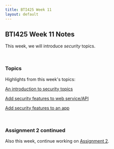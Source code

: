 ```yaml
---
title: BTI425 Week 11
layout: default
---
```


## BTI425 Week 11 Notes

This week, we will introduce *security* topics.  

<br>

### Topics

Highlights from this week's topics: 

[An introduction to security topics](security-intro)

[Add security features to web service/API](security-add-to-server)

[Add security features to an app](security-add-to-app) 

<br>

### Assignment 2 continued

Also this week, continue working on [Assignment 2](/graded-work/assign2). 

<br>
